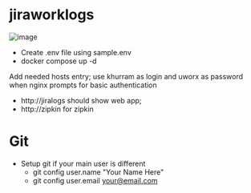 # jiraworklogs

![image](https://github.com/khurram-uworx/jiraworklogs/assets/121337505/332a1f83-8a5a-417f-9128-f1ced7624146)

- Create .env file using sample.env
- docker compose up -d

Add needed hosts entry; use khurram as login and uworx as password when nginx prompts for basic authentication

- http://jiralogs should show web app; 
- http://zipkin for zipkin

# Git

- Setup git if your main user is different
    - git config user.name "Your Name Here"
    - git config user.email your@email.com
